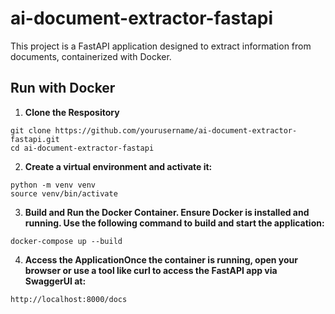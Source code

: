 # ai-document-extractor-fastapi
This project is a FastAPI application designed to extract information from documents, containerized with Docker.

## Run with Docker
1. **Clone the Respository**
```
git clone https://github.com/yourusername/ai-document-extractor-fastapi.git
cd ai-document-extractor-fastapi
```

2. **Create a virtual environment and activate it:**
```
python -m venv venv
source venv/bin/activate
```

3. **Build and Run the Docker Container. Ensure Docker is installed and running. Use the following command to build and start the application:**
```
docker-compose up --build
```

4. **Access the ApplicationOnce the container is running, open your browser or use a tool like curl to access the FastAPI app via SwaggerUI at:**
```
http://localhost:8000/docs
```
